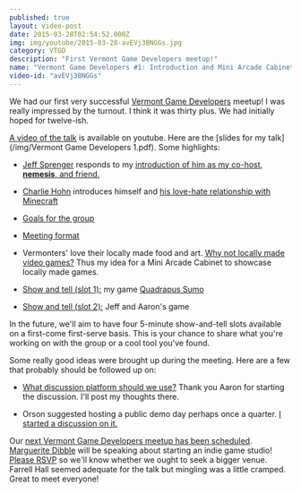 ```yaml
---
published: true
layout: video-post
date: 2015-03-28T02:54:52.000Z
img: img/youtube/2015-03-28-avEVj3BNGGs.jpg
category: VTGD
description: "First Vermont Game Developers meetup!"
name: "Vermont Game Developers #1: Introduction and Mini Arcade Cabinet"
video-id: "avEVj3BNGGs"
---
```

We had our first very successful [Vermont Game Developers](http://www.meetup.com/Vermont-Game-Developers/) meetup!  I was really impressed by the turnout.  I think it was thirty plus.  We had initially hoped for twelve-ish.

[A video of the talk](https://www.youtube.com/watch?v=avEVj3BNGGs) is available on youtube.  Here are the [slides for my talk](/img/Vermont Game Developers 1.pdf).  Some highlights:

* [Jeff Sprenger](https://twitter.com/Neurobotik) responds to my [introduction of him as my co-host, **nemesis**, and friend.](https://youtu.be/avEVj3BNGGs?t=2m1s)

* [Charlie Hohn](https://twitter.com/SlowWaterMvmnt) introduces himself and [his love-hate relationship with Minecraft](https://youtu.be/avEVj3BNGGs?t=11m1s)

* [Goals for the group](https://youtu.be/avEVj3BNGGs?t=20m59s)

* [Meeting format](https://youtu.be/avEVj3BNGGs?t=24m47s)

* Vermonters' love their locally made food and art. [Why not locally made video games?](https://youtu.be/avEVj3BNGGs?t=33m33s) Thus my idea for a Mini Arcade Cabinet to showcase locally made games.

* [Show and tell (slot 1):](https://youtu.be/avEVj3BNGGs?t=49m25s) my game [Quadrapus Sumo](http://seawisphunter.com/product/2015/02/09/quadrapus-sumo/)

* [Show and tell (slot 2):](https://youtu.be/avEVj3BNGGs?t=52m52s) Jeff and Aaron's game

In the future, we'll aim to have four 5-minute show-and-tell slots available on a first-come first-serve basis.  This is your chance to share what you're working on with the group or a cool tool you've found.

Some really good ideas were brought up during the meeting.  Here are a few that probably should be followed up on:

* [What discussion platform should we use?](http://www.meetup.com/Vermont-Game-Developers/messages/boards/thread/48832783)
  Thank you Aaron for starting the discussion.  I'll post my thoughts there.

* Orson suggested hosting a public demo day perhaps once a quarter. [I started a discussion on it.](http://www.meetup.com/Vermont-Game-Developers/messages/boards/thread/48834591/#127882902)

Our [next Vermont Game Developers meetup has been scheduled](http://www.meetup.com/Vermont-Game-Developers/events/221463737/).  [Marguerite Dibble](http://birnamwoodgames.com/Personal%20Site/about.html) will be speaking about starting an indie game studio!  [Please RSVP](http://www.meetup.com/Vermont-Game-Developers/events/221463737/) so we'll know whether we ought to seek a bigger venue.  Farrell Hall seemed adequate for the talk but mingling was a little cramped.  Great to meet everyone!
